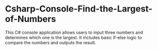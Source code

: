 # Csharp-Console-Find-the-Largest-of-Numbers
This C# console application allows users to input three numbers and determines which one is the largest. It includes basic if-else logic to compare the numbers and outputs the result.

